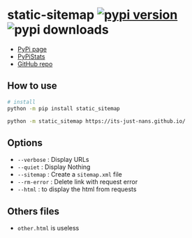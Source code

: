 # static-sitemap [![pypi version](https://img.shields.io/pypi/v/static-sitemap)](https://pypi.org/project/static-sitemap/) ![pypi downloads](https://img.shields.io/pypi/dm/static-sitemap)

- [PyPi page](https://pypi.org/project/static-sitemap/)
- [PyPiStats](https://pypistats.org/packages/static-sitemap)
- [GitHub repo](https://github.com/Its-Just-Nans/static-sitemap)

## How to use

```sh
# install
python -m pip install static_sitemap

python -m static_sitemap https://its-just-nans.github.io/
```

## Options

- `--verbose` : Display URLs
- `--quiet` : Display Nothing
- `--sitemap` : Create a `sitemap.xml` file
- `--rm-error` : Delete link with request error
- `--html` : to display the html from requests

## Others files

- `other.html` is useless
